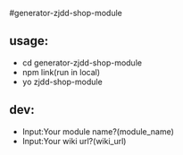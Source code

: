 #generator-zjdd-shop-module

## usage:
+ cd generator-zjdd-shop-module
+ npm link(run in local)
+ yo zjdd-shop-module

## dev:
+ Input:Your module name?(module_name)
+ Input:Your wiki url?(wiki_url)
